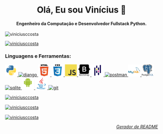 <h1 align="center">Olá, Eu sou Vinícius 👋</h1>
<h4 align="center">Engenheiro da Computação e Desenvolvedor Fullstack Python.</h4>

<p align="left">
    <img 
        src="https://komarev.com/ghpvc/?username=viniciusccosta&label=Visualizações%20Profile&color=0e75b6&style=flat" 
        alt="viniciusccosta" />
</p>

<p align="left">
    <a href="https://github.com/ryo-ma/github-profile-trophy">
        <img 
            src="https://github-profile-trophy.vercel.app/?username=viniciusccosta&row=1&theme=darkhub&rank=S,AAA,AA,A,B&no-frame=true" 
            alt="viniciusccosta"/>
    </a>
</p>

<h3 align="left">Linguagens e Ferramentas:</h3>
<p align="left">
    <a href="https://www.python.org" target="_blank" rel="noreferrer"> 
        <img src="https://raw.githubusercontent.com/devicons/devicon/master/icons/python/python-original.svg" 
            alt="python" width="40" height="40" /> 
    </a>
    <a href="https://www.djangoproject.com/" target="_blank" rel="noreferrer"> 
        <img src="https://cdn.worldvectorlogo.com/logos/django.svg" 
            alt="django" width="40" height="40" /> 
    </a>
    <a href="https://www.w3.org/html/" target="_blank" rel="noreferrer"> 
        <img src="https://raw.githubusercontent.com/devicons/devicon/master/icons/html5/html5-original-wordmark.svg" 
            alt="html5" width="40" height="40" /> 
    </a>
    <a href="https://www.w3schools.com/css/" target="_blank" rel="noreferrer"> 
        <img src="https://raw.githubusercontent.com/devicons/devicon/master/icons/css3/css3-original-wordmark.svg" 
            alt="css3" width="40" height="40" /> 
    </a>
    <a href="https://developer.mozilla.org/en-US/docs/Web/JavaScript" target="_blank" rel="noreferrer"> 
        <img src="https://raw.githubusercontent.com/devicons/devicon/master/icons/javascript/javascript-original.svg" 
            alt="javascript" width="40" height="40" /> 
    </a>
    <a href="https://getbootstrap.com" target="_blank" rel="noreferrer"> 
        <img src="https://raw.githubusercontent.com/devicons/devicon/master/icons/bootstrap/bootstrap-plain-wordmark.svg" 
            alt="bootstrap" width="40" height="40" /> 
    </a>
    <a href="https://pandas.pydata.org/" target="_blank" rel="noreferrer"> 
        <img src="https://raw.githubusercontent.com/devicons/devicon/2ae2a900d2f041da66e950e4d48052658d850630/icons/pandas/pandas-original.svg" 
            alt="pandas" width="40" height="40" /> 
    </a>
    <a href="https://postman.com" target="_blank" rel="noreferrer"> 
        <img src="https://www.vectorlogo.zone/logos/getpostman/getpostman-icon.svg" 
            alt="postman" width="40" height="40" /> 
    </a>
    <a href="https://www.mysql.com/" target="_blank" rel="noreferrer"> 
        <img src="https://raw.githubusercontent.com/devicons/devicon/master/icons/mysql/mysql-original-wordmark.svg" 
            alt="mysql" width="40" height="40" /> 
    </a>
    <a href="https://www.postgresql.org" target="_blank" rel="noreferrer"> 
        <img src="https://raw.githubusercontent.com/devicons/devicon/master/icons/postgresql/postgresql-original-wordmark.svg" 
            alt="postgresql" width="40" height="40" /> 
    </a>
    <a href="https://www.sqlite.org/" target="_blank" rel="noreferrer"> 
        <img src="https://www.vectorlogo.zone/logos/sqlite/sqlite-icon.svg" 
            alt="sqlite" width="40" height="40" /> 
    </a>
    <a href="https://developer.android.com" target="_blank" rel="noreferrer"> 
        <img src="https://raw.githubusercontent.com/devicons/devicon/master/icons/android/android-original-wordmark.svg" 
            alt="android" width="40" height="40" /> 
    </a>
    <a href="https://www.java.com" target="_blank" rel="noreferrer">
        <img src="https://raw.githubusercontent.com/devicons/devicon/master/icons/java/java-original.svg" 
            alt="java" width="40" height="40" /> 
    </a>
    <a href="https://git-scm.com/" target="_blank" rel="noreferrer"> 
        <img src="https://www.vectorlogo.zone/logos/git-scm/git-scm-icon.svg" 
            alt="git" width="40" height="40" /> 
    </a>
</p>

<p>
    <a href="https://github.com/anuraghazra/github-readme-stats">
        <img align="center" 
            src="https://github-readme-stats.vercel.app/api/top-langs?username=viniciusccosta&show_icons=true&locale=pt-br&layout=compact&theme=radical" 
            alt="viniciusccosta" />

</p> 

<p>
    <a href="https://github.com/anuraghazra/github-readme-stats">
        <img align="center" 
            src="https://github-readme-stats.vercel.app/api?username=viniciusccosta&show_icons=true&locale=pt-br&theme=radical" 
            alt="viniciusccosta" />
    </a>
</p>

<p>
    <a href="https://github.com/DenverCoder1/github-readme-streak-stats">
        <img align="center" 
            src="https://github-readme-streak-stats.herokuapp.com/?user=viniciusccosta&locale=pt-br&theme=radical" 
            alt="viniciusccosta" />
    </a>
</p>

<p align="right"><i><a href="https://github.com/ryo-ma/github-profile-readme-generator">Gerador de README</a></i></p>
